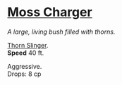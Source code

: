 # [Moss Charger](https://hollowknight.wiki/w/Moss_Charger)

*A large, living bush filled with thorns.*

[Thorn Slinger](https://5e.tools/bestiary.html#thorn%20slinger_tftyp).  
**Speed** 40 ft.  

Aggressive.  
Drops: 8 cp  
